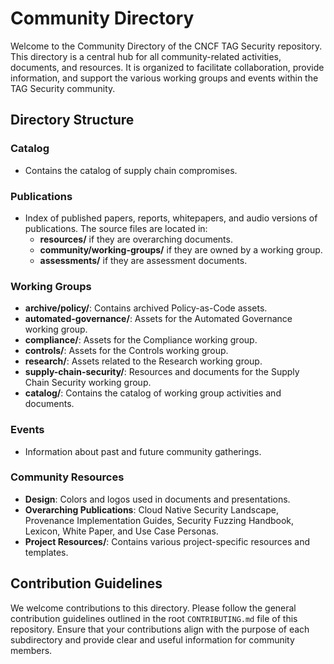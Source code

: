 # Community Directory

Welcome to the Community Directory of the CNCF TAG Security repository. This directory is a central hub for all community-related activities, documents, and resources. It is organized to facilitate collaboration, provide information, and support the various working groups and events within the TAG Security community.

## Directory Structure

### Catalog

- Contains the catalog of supply chain compromises.

### Publications

- Index of published papers, reports, whitepapers, and audio versions of publications. The source files are located in:
  - **resources/** if they are overarching documents.
  - **community/working-groups/** if they are owned by a working group.
  - **assessments/** if they are assessment documents.

### Working Groups

- **archive/policy/**: Contains archived Policy-as-Code assets.
- **automated-governance/**: Assets for the Automated Governance working group.
- **compliance/**: Assets for the Compliance working group.
- **controls/**: Assets for the Controls working group.
- **research/**: Assets related to the Research working group.
- **supply-chain-security/**: Resources and documents for the Supply Chain Security working group.
- **catalog/**: Contains the catalog of working group activities and documents.

### Events

- Information about past and future community gatherings.

### Community Resources

- **Design**: Colors and logos used in documents and presentations.
- **Overarching Publications**: Cloud Native Security Landscape, Provenance Implementation Guides, Security Fuzzing Handbook, Lexicon, White Paper, and Use Case Personas.
- **Project Resources/**: Contains various project-specific resources and templates.

## Contribution Guidelines

We welcome contributions to this directory. Please follow the general contribution guidelines outlined in the root `CONTRIBUTING.md` file of this repository. Ensure that your contributions align with the purpose of each subdirectory and provide clear and useful information for community members.
